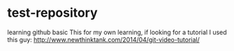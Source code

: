 # test-repository
learning github basic
This for my own learning, if looking for a tutorial I used this guy: http://www.newthinktank.com/2014/04/git-video-tutorial/
